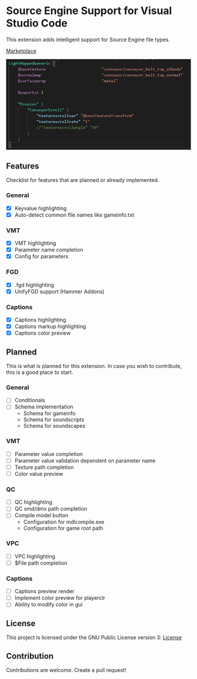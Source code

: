 # Source Engine Support for Visual Studio Code

This extension adds intelligent support for Source Engine file types.

[Marketplace](https://marketplace.visualstudio.com/items?itemName=stefan-h-at.source-engine-support)

![VMT Highlighting](samples/vmt-highlighting.jpg)

## Features
Checklist for features that are planned or already implemented.
### General
- [x] Keyvalue highlighting
- [x] Auto-detect common file names like gameinfo.txt

### VMT
- [x] VMT highlighting
- [x] Parameter name completion
- [x] Config for parameters

### FGD
- [x] .fgd highlighting
- [x] UnifyFGD support (Hammer Addons)

### Captions
- [x] Captions highlighting
- [x] Captions markup highlighting
- [x] Captions color preview

## Planned
This is what is planned for this extension. In case you wish to contribute, this is a good place to start.

### General
- [ ] Conditionals
- [ ] Schema implementation
  - Schema for gameinfo 
  - Schema for soundscripts
  - Schema for soundscapes

### VMT
- [ ] Parameter value completion
- [ ] Parameter value validation dependent on parameter name
- [ ] Texture path completion
- [ ] Color value preview

### QC
- [ ] QC highlighting
- [ ] QC smd/dmx path completion
- [ ] Compile model button
  - Configuration for mdlcompile.exe
  - Configuration for game root path

### VPC
- [ ] VPC highlighting
- [ ] $File path completion

### Captions
- [ ] Captions preview render
- [ ] Implement color preview for playerclr
- [ ] Ability to modify color in gui

## License
This project is licensed under the GNU Public License version 3: [License](LICENSE)

## Contribution
Contributions are welcome. Create a pull request!